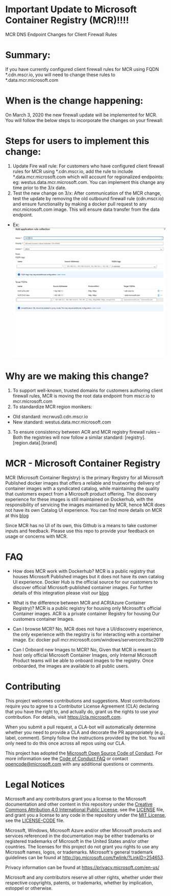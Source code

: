 # Important Update to Microsoft Container Registry (MCR)!!!! 
MCR DNS Endpoint Changes for Client Firewall Rules

# Summary: 
If you have currently configured client firewall rules for MCR using FQDN *.cdn.mscr.io, you will need to change these rules to *.data.mcr.microsoft.com

# When is the change happening:
On March 3, 2020 the new firewall update will be implemented for MCR. You will follow the below steps to incorporate the changes on your firewall:
# Steps for users to implement this change:
1.	Update Fire wall rule: For customers who have configured client firewall rules for MCR using *.cdn.mscr.io, add the rule to include *.data.mcr.microsoft.com which will account for regionalized endpoints: eg: westus.data.mcr.microsoft.com. You can implement this change any time prior to the 3/x date.
2.	Test the new change on 3/x: After communication of the MCR change, test the update by removing the old outbound firewall rule (cdn.mscr.io) and ensure functionality by making a docker pull request to any mcr.microsoft.com image. This will ensure data transfer from the data endpoint. 
* Ex:![image](./MCRDNSFirewallRuleNew.PNG)

# Why are we making this change?
1.	To support well-known, trusted domains for customers authoring client firewall rules, MCR is moving the root data endpoint from mscr.io to mcr.microsoft.com
2.	To standardize MCR region monikers:
* Old standard: mcrwus0.cdn.mscr.io
* New standard: westus.data.mcr.microsoft.com
3.	To ensure consistency between ACR and MCR registry firewall rules – Both the registries will now follow a similar standard:
[registry].[region.data].[brand]




# MCR - Microsoft Container Registry
MCR (Microsoft Container Registry) is the primary Registry for all Microsoft Published docker images that offers a reliable and trustworthy delivery of container images with a syndicated catalog, while maintaining the quality that customers expect from a  Microsoft product offering. The discovery experience for these images is still maintained on Dockerhub, with the responsibility of servicing the images maintained by MCR, hence MCR does not have its own Catalog UI experience. You can find more details on MCR at this [blog](https://cloudblogs.microsoft.com/opensource/2019/01/17/improved-discovery-experience-microsoft-containers-docker-hub/)

Since MCR has no UI of its own, this Github is a means to take customer inputs and feedback. Please use this repo to provide your feedback on usage or concerns with MCR.

# FAQ
* How does MCR work with Dockerhub?  MCR is a public registry that houses Microsoft Published images but it does not have its own catalog UI experience. Docker Hub is the official source for our customers to discover official Microsoft-published container images. For further details of this integration please visit our [blog](https://cloudblogs.microsoft.com/opensource/2019/01/17/improved-discovery-experience-microsoft-containers-docker-hub/)

* What is the difference between MCR and ACR(Azure Container Registry)?  MCR is a public registry for housing only Mcirosoft's official Container images. ACR is a private container Registry for housing Our customers container Images.

* Can I browse MCR? No, MCR does not have a UI/discovery experience, the only experience with the registry is for interacting with a container image. Ex: docker pull mcr.microsoft.com/windows/servercore:ltsc2019

* Can I Onboard new Images to MCR? No, Given that MCR is meant to host only official Microsoft Container Images, only Internal Microsoft Product teams will be able to onboard images to the registry. Once onboarded, the images are available to all public users.

# Contributing
This project welcomes contributions and suggestions.  Most contributions require you to agree to a
Contributor License Agreement (CLA) declaring that you have the right to, and actually do, grant us
the rights to use your contribution. For details, visit https://cla.microsoft.com.

When you submit a pull request, a CLA-bot will automatically determine whether you need to provide
a CLA and decorate the PR appropriately (e.g., label, comment). Simply follow the instructions
provided by the bot. You will only need to do this once across all repos using our CLA.

This project has adopted the [Microsoft Open Source Code of Conduct](https://opensource.microsoft.com/codeofconduct/).
For more information see the [Code of Conduct FAQ](https://opensource.microsoft.com/codeofconduct/faq/) or
contact [opencode@microsoft.com](mailto:opencode@microsoft.com) with any additional questions or comments.

# Legal Notices

Microsoft and any contributors grant you a license to the Microsoft documentation and other content
in this repository under the [Creative Commons Attribution 4.0 International Public License](https://creativecommons.org/licenses/by/4.0/legalcode),
see the [LICENSE](LICENSE) file, and grant you a license to any code in the repository under the [MIT License](https://opensource.org/licenses/MIT), see the
[LICENSE-CODE](LICENSE-CODE) file.

Microsoft, Windows, Microsoft Azure and/or other Microsoft products and services referenced in the documentation
may be either trademarks or registered trademarks of Microsoft in the United States and/or other countries.
The licenses for this project do not grant you rights to use any Microsoft names, logos, or trademarks.
Microsoft's general trademark guidelines can be found at http://go.microsoft.com/fwlink/?LinkID=254653.

Privacy information can be found at https://privacy.microsoft.com/en-us/

Microsoft and any contributors reserve all other rights, whether under their respective copyrights, patents,
or trademarks, whether by implication, estoppel or otherwise.
